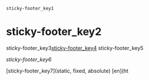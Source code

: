 ```ngMeta
sticky-footer_key1
```
# sticky-footer_key2
sticky-footer_key3[sticky-footer_key4](http://abhishekgupta92.github.io/equality11)
sticky-footer_key5


*sticky-footer_key6*

  [sticky-footer_key7](static, fixed, absolute) [en](ht
